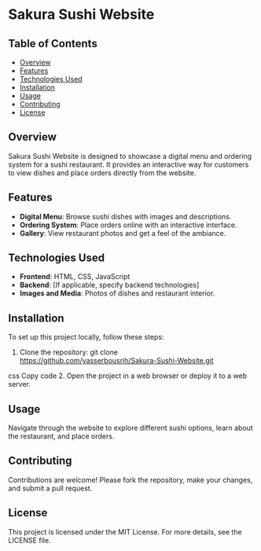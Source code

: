 # Sakura Sushi Website

## Table of Contents
- [Overview](#overview)
- [Features](#features)
- [Technologies Used](#technologies-used)
- [Installation](#installation)
- [Usage](#usage)
- [Contributing](#contributing)
- [License](#license)

## Overview
Sakura Sushi Website is designed to showcase a digital menu and ordering system for a sushi restaurant. It provides an interactive way for customers to view dishes and place orders directly from the website.

## Features
- **Digital Menu**: Browse sushi dishes with images and descriptions.
- **Ordering System**: Place orders online with an interactive interface.
- **Gallery**: View restaurant photos and get a feel of the ambiance.

## Technologies Used
- **Frontend**: HTML, CSS, JavaScript
- **Backend**: [If applicable, specify backend technologies]
- **Images and Media**: Photos of dishes and restaurant interior.

## Installation
To set up this project locally, follow these steps:
1. Clone the repository:
git clone https://github.com/yasserbousrih/Sakura-Sushi-Website.git

css
Copy code
2. Open the project in a web browser or deploy it to a web server.

## Usage
Navigate through the website to explore different sushi options, learn about the restaurant, and place orders.

## Contributing
Contributions are welcome! Please fork the repository, make your changes, and submit a pull request.

## License
This project is licensed under the MIT License. For more details, see the LICENSE file.
